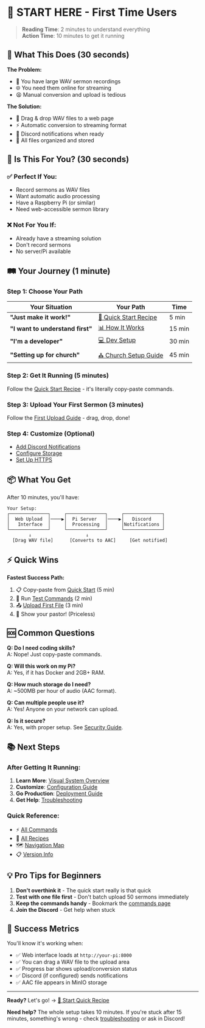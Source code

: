 # 👋 START HERE - First Time Users

> **Reading Time**: 2 minutes to understand everything  
> **Action Time**: 10 minutes to get it running

## 🎯 What This Does (30 seconds)

**The Problem:** 
- 📼 You have large WAV sermon recordings
- 🌐 You need them online for streaming
- 😫 Manual conversion and upload is tedious

**The Solution:**
- 🎵 Drag & drop WAV files to a web page
- ⚡ Automatic conversion to streaming format
- 📢 Discord notifications when ready
- 💾 All files organized and stored

## 🤔 Is This For You? (30 seconds)

### ✅ Perfect If You:
- Record sermons as WAV files
- Want automatic audio processing
- Have a Raspberry Pi (or similar)
- Need web-accessible sermon library

### ❌ Not For You If:
- Already have a streaming solution
- Don't record sermons
- No server/Pi available

## 🛤️ Your Journey (1 minute)

### Step 1: Choose Your Path

| Your Situation | Your Path | Time |
|----------------|-----------|------|
| **"Just make it work!"** | [🚀 Quick Start Recipe](recipes/quick-start.md) | 5 min |
| **"I want to understand first"** | [📊 How It Works](architecture/overview.md) | 15 min |
| **"I'm a developer"** | [💻 Dev Setup](development/setup/local-setup.md) | 30 min |
| **"Setting up for church"** | [⛪ Church Setup Guide](recipes/church-setup.md) | 45 min |

### Step 2: Get It Running (5 minutes)
Follow the [Quick Start Recipe](recipes/quick-start.md) - it's literally copy-paste commands.

### Step 3: Upload Your First Sermon (3 minutes)
Follow the [First Upload Guide](recipes/first-upload.md) - drag, drop, done!

### Step 4: Customize (Optional)
- [Add Discord Notifications](recipes/setup-discord.md)
- [Configure Storage](recipes/change-storage.md)
- [Set Up HTTPS](recipes/add-ssl.md)

## 📦 What You Get

After 10 minutes, you'll have:

```
Your Setup:
┌──────────────┐     ┌──────────────┐     ┌──────────────┐
│  Web Upload  │────▶│  Pi Server   │────▶│   Discord    │
│   Interface  │     │  Processing  │     │Notifications │
└──────────────┘     └──────────────┘     └──────────────┘
        ↓                    ↓                     
  [Drag WAV file]      [Converts to AAC]     [Get notified]
```

## ⚡ Quick Wins

**Fastest Success Path:**
1. 📋 Copy-paste from [Quick Start](recipes/quick-start.md) (5 min)
2. 🧪 Run [Test Commands](recipes/test-everything.md) (2 min)  
3. 📤 [Upload First File](recipes/first-upload.md) (3 min)
4. 🎉 Show your pastor! (Priceless)

## 🆘 Common Questions

**Q: Do I need coding skills?**  
A: Nope! Just copy-paste commands.

**Q: Will this work on my Pi?**  
A: Yes, if it has Docker and 2GB+ RAM.

**Q: How much storage do I need?**  
A: ~500MB per hour of audio (AAC format).

**Q: Can multiple people use it?**  
A: Yes! Anyone on your network can upload.

**Q: Is it secure?**  
A: Yes, with proper setup. See [Security Guide](architecture/security/security-model.md).

## 📚 Next Steps

### After Getting It Running:
1. **Learn More**: [Visual System Overview](architecture/overview.md)
2. **Customize**: [Configuration Guide](development/setup/)
3. **Go Production**: [Deployment Guide](architecture/deployment/)
4. **Get Help**: [Troubleshooting](operations/troubleshooting/)

### Quick Reference:
- ⚡ [All Commands](quick-reference/commands.md)
- 🍰 [All Recipes](recipes/)
- 🗺️ [Navigation Map](NAVIGATION.md)
- 📋 [Version Info](releases/CHANGELOG.md)

## 💡 Pro Tips for Beginners

1. **Don't overthink it** - The quick start really is that quick
2. **Test with one file first** - Don't batch upload 50 sermons immediately
3. **Keep the commands handy** - Bookmark the [commands page](quick-reference/commands.md)
4. **Join the Discord** - Get help when stuck

## 🎯 Success Metrics

You'll know it's working when:
- ✅ Web interface loads at `http://your-pi:8000`
- ✅ You can drag a WAV file to the upload area
- ✅ Progress bar shows upload/conversion status
- ✅ Discord (if configured) sends notifications
- ✅ AAC file appears in MinIO storage

---

**Ready?** Let's go! → [🚀 Start Quick Recipe](recipes/quick-start.md)

**Need help?** The whole setup takes 10 minutes. If you're stuck after 15 minutes, something's wrong - check [troubleshooting](operations/troubleshooting/) or ask in Discord!